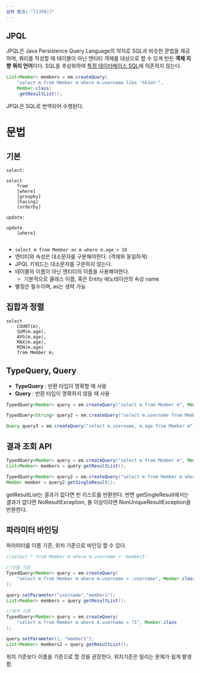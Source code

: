 ```yaml
---
상위 링크: "[[JPA]]"
---
```

## JPQL
JPQL은 Java Persistence Query Language의 약자로 SQL과 비슷한 문법을 제공하며, 쿼리를 작성할 때 테이블이 아닌 엔티티 객체를 대상으로 할 수 있게 만든 **객체 지향 쿼리 언어**이다. SQL을 추상화하여 [특정 데이터베이스 SQL](Database%20Dialect)에 의존하지 않는다.
 
```java
List<Member> members = em.createQuery(
	"select m from Member m where m.username like '%kim%'", 
	Member.class)
	.getResultList();
```
JPQL은 SQL로 번역되어 수행된다. 

# 문법
## 기본

```
select:

select
	from
	[where]
	[groupby]
	[having]
	[orderby]

update:

update
	[where]


```

* `select m from Member as m where m.age > 18`
* 엔티티와 속성은 대소문자를 구분해야한다. (객체와 동일하게)
* JPQL 키워드는 대소문자를 구분하지 않는다.
* 테이블의 이름이 아닌 엔티티의 이름을 사용해야한다.
	* 기본적으로 클래스 이름, 혹은 Entity 애노테이션의 속성 name
* 별칭은 필수이며, as는 생략 가능

## 집합과 정렬
```
select
	COUNT(m),
	SUM(m.age),
	AVG(m.age),
	MAX(m.age),
	MIN(m.age)
	from Member m;
```

## TypeQuery, Query
* **TypeQuery** : 반환 타입이 명확할 때 사용
* **Query** : 반환 타입이 명확하지 않을 때 사용
```java
TypedQuery<Member> query = em.createQuery("select m from Member m", Member.class);

TypedQuery<String> query2 = em.createQuery("select m.username from Member m", String.class)

Query query3 = em.createQuery("select m.username, m.age from Member m");
```

## 결과 조회 API
```java
TypedQuery<Member> query = em.createQuery("select m from Member m", Member.class);
List<Member> members = query.getResultList();

TypedQuery<Member> query2 = em.createQuery("select m from Member m where m.id = 1");
Member member = query2.getSingleResult();
```

getResultList는 결과가 없다면 빈 리스트를 반환한다. 반면 getSingleResult에서는 결과가 없다면 NoResultException, 둘 이상이라면 NonUniqueResultException을 반환한다.

## 파라미터 바인딩
파라미터를 이름 기준, 위치 기준으로 바인딩 할 수 있다.
```java
//select * from Member m where m.username = 'member1' 

//이름 기준
TypedQuery<Member> query = em.createQuery(
	"select m from Member m where m.username = :username", Member.class
);

query.setParameter("username","member1");
List<Member> members = query.getResultList();

//위치 기준
TypedQuery<Member> query = em.createQuery(
	"select m from Member m where m.username = ?1", Member.class
);

query.setParameter(1, "member1");
List<Member> members2 = query.getResultList();
```
위치 기준보다 이름을 기준으로 할 것을 권장한다. 위치기준은 밀리는 문제가 쉽게 발생함.
